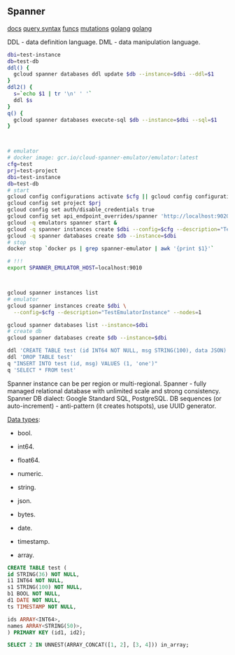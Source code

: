 Spanner
-

[docs](https://cloud.google.com/spanner/docs/apis)
[query syntax](https://cloud.google.com/spanner/docs/reference/standard-sql/query-syntax#having_clause)
[funcs](https://cloud.google.com/spanner/docs/reference/standard-sql/syntax)
[mutations](https://cloud.google.com/spanner/docs/modify-mutation-api)
[golang](https://cloud.google.com/spanner/docs/getting-started/go)
[golang](https://pkg.go.dev/cloud.google.com/go/spanner)

DDL - data definition language.
DML - data manipulation language.

````sh
dbi=test-instance
db=test-db
ddl() {
  gcloud spanner databases ddl update $db --instance=$dbi --ddl=$1
}
ddl2() {
  s=`echo $1 | tr '\n' ' '`
  ddl $s
}
q() {
  gcloud spanner databases execute-sql $db --instance=$dbi --sql=$1
}



# emulator
# docker image: gcr.io/cloud-spanner-emulator/emulator:latest
cfg=test
prj=test-project
dbi=test-instance
db=test-db
# start
gcloud config configurations activate $cfg || gcloud config configurations create $cfg
gcloud config set project $prj
gcloud config set auth/disable_credentials true
gcloud config set api_endpoint_overrides/spanner 'http://localhost:9020/'
gcloud -q emulators spanner start &
gcloud -q spanner instances create $dbi --config=$cfg --description="TestEmulatorInstance" --nodes=1
gcloud -q spanner databases create $db --instance=$dbi
# stop
docker stop `docker ps | grep spanner-emulator | awk '{print $1}'`

# !!!
export SPANNER_EMULATOR_HOST=localhost:9010



gcloud spanner instances list
# emulator
gcloud spanner instances create $dbi \
  --config=$cfg --description="TestEmulatorInstance" --nodes=1

gcloud spanner databases list --instance=$dbi
# create db
gcloud spanner databases create $db --instance=$dbi

ddl 'CREATE TABLE test (id INT64 NOT NULL, msg STRING(100), data JSON) PRIMARY KEY(id)'
ddl 'DROP TABLE test'
q "INSERT INTO test (id, msg) VALUES (1, 'one')"
q 'SELECT * FROM test'

````

Spanner instance can be per region or multi-regional.
Spanner - fully managed relational database with unlimited scale and strong consistency.
Spanner DB dialect: Google Standard SQL, PostgreSQL.
DB sequences (or auto-increment) - anti-pattern (it creates hotspots), use UUID generator.

[Data types](https://cloud.google.com/spanner/docs/reference/standard-sql/data-types):
* bool.
* int64.
* float64.
* numeric.
* string.
* json.
* bytes.
* date.
* timestamp.

* array.

````sql
CREATE TABLE test (
id STRING(36) NOT NULL,
i1 INT64 NOT NULL,
s1 STRING(100) NOT NULL,
b1 BOOL NOT NULL,
d1 DATE NOT NULL,
ts TIMESTAMP NOT NULL,

ids ARRAY<INT64>,
names ARRAY<STRING(50)>,
) PRIMARY KEY (id1, id2);

SELECT 2 IN UNNEST(ARRAY_CONCAT([1, 2], [3, 4])) in_array;

````
